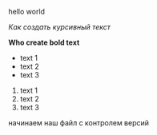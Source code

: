 hello world 

*Как создать курсивный текст*

**Who create bold text**

* text 1
* text 2
* text 3

1. text 1
2. text 2
3. text 3

начинаем наш файл с контролем версий 